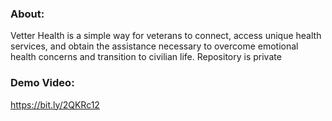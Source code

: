### About:
Vetter Health is a simple way for veterans to connect, access unique health services, and obtain the assistance necessary to overcome emotional health concerns and transition to civilian life. Repository is private

### Demo Video: 
https://bit.ly/2QKRc12
